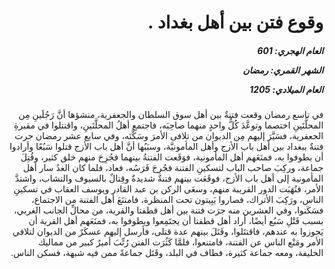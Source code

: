 <h1 dir="rtl">وقوع فتن بين أهل بغداد .</h1>

<h5 dir="rtl">العام الهجري:  601

الشهر القمري: رمضان

العام الميلادي: 1205</h5>

<p dir="rtl">في تاسع رمضان وقعت فتنةٌ بين أهل سوق السلطان والجعفرية، منشؤها أنَّ رَجُلَينِ مِن المحلَّتَينِ اختصما وتوعَّدَ كُلُّ واحدٍ منهما صاحِبَه، فاجتمع أهلُ المحلَّتَينِ، واقتتلوا في مقبرةِ الجعفرية، فسَيَّرَ إليهم مِن الديوان من تلافى الأمرَ وسَكَّنَه، وفي سابع عشر رمضان جرت فتنةٌ ببغداد بين أهل باب الأزج وأهل المأمونيَّة، وسبَبُها أنَّ أهل باب الأزج قتلوا سَبُعًا وأرادوا أن يطوفوا به، فمنَعَهم أهل المأمونية، فوَقَعت الفتنةُ بينهما فجُرِحَ منهم خلق كثير، وقُتِلَ جماعة، وركِبَ صاحب الباب لتسكينِ الفتنة فجُرِحَ فَرَسُه، فعاد، فلما كان الغدُ سار أهل المأمونية إلى أهل باب الأزج، فوقَعَت بينهم فتنةٌ شديدةٌ وقِتالٌ بالسيوف والنشاب، واشتدَّ الأمر، فنُهَبَت الدور القريبة منهم، وسعَى الركن بن عبد القادر ويوسف العقاب في تسكينِ الناس، ورَكِبَ الأتراك، فصاروا يَبِيتون تحت المنظرة، فامتنَعَ أهل الفتنة من الاجتماع، فسَكَنوا، وفي العشرين منه جرَت فتنة بين أهل قطفتا والقرية، من محالِّ الجانب الغربي، بسبب قَتْلِ سَبُع أيضًا، أراد أهل قطفتا أن يجتَمِعوا ويطوفوا به، فمنَعَهم أهل القرية أن يَجوزوا به عندهم، فاقتتَلوا، وقَتَلَ بينهم عدة قتلى، فأرسل إليهم عسكَرٌ من الديوان لتلافي الأمر ومَنْع الناس عن الفتنة، فامتنعوا، فلمَّا كَثُرَت الفتن رُتِّبَ أميرٌ كبير من مماليك الخليفة، ومعه جماعة كثيرة، فطاف في البلد، وقَتَل جماعةً ممن فيه شبهة، فسكن الناس.</p></br>
